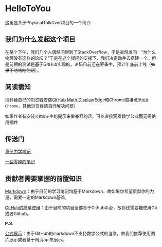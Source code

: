 # HelloToYou

这里是关于PhysicalTalkOver项目的一个简介

## 我们为什么发起这个项目

在某个下午，我们几个人偶然间聊到了StackOverflow，于是突然发问：“为什么物理没有这样的论坛？”于是在这个疑问的支撑下，我们决定动手去搭建一个。但是前期的测试是基于GitHub实现的，论坛目前还在筹备中，预计年底前上线（~~如果不咕咕咕的话~~）。

## 阅读需知
推荐给自己的浏览器安装[GitHub Math Display](https://chrome.google.com/webstore/detail/github-math-display/cgolaobglebjonjiblcjagnpmdmlgmda)(Edge和Chrome直接点`添加至Chrome`，其他浏览器请自行解决问题)

如果作者有安装`公式展示`中的提示来做兼容的话，可以直接观看数学公式而无需使用插件

## 传送门

[量子力学笔记](https://github.com/scimenphy/QuantumMechanicsNoteBook)

[一些零碎的笔记](https://github.com/EKiritsugu/Notes)

## 贡献者需要掌握的前置知识

[Markdown](https://xianbai.me/learn-md/index.html)：由于目前的学习笔记均基于Markdown，故如果你希望贡献你的力量，需要一定的Markdown基础。

[GitHub的简单使用](https://github.com/scimenphy/ToGithub)：由于目前的项目全部基于Github平台，故你还需要能使用Git或者Github。

**P.S.**

[公式展示](https://github.com/scimenphy/HelloToYou/blob/master/FormulaTutorial.md)：由于GitHub的markdown不支持数学公式的渲染，故我们推荐使用图片展示或者基于网页api来展示。
